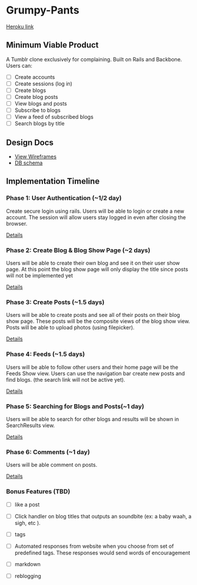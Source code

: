 # Grumpy-Pants

[Heroku link][heroku]

[heroku]: http://grumpypants.herokuapp.com/

## Minimum Viable Product
A Tumblr clone exclusively for complaining. Built on Rails and Backbone.
Users can:

- [ ] Create accounts
- [ ] Create sessions (log in)
- [ ] Create blogs
- [ ] Create blog posts
- [ ] View blogs and posts
- [ ] Subscribe to blogs
- [ ] View a feed of subscribed blogs
- [ ] Search blogs by title

## Design Docs
* [View Wireframes][views]
* [DB schema][schema]

[views]: ./docs/views.md
[schema]: ./docs/schema.md

## Implementation Timeline

### Phase 1: User Authentication (~1/2 day)
Create secure login using rails. Users will be able to login or create a new account. The session will allow users stay logged in even after closing the browser.

[Details][phase-one]

### Phase 2: Create Blog & Blog Show Page (~2 days)
Users will be able to create their own blog and see it on their user show page. At this point the blog show page will only display the title since posts will not be implemented yet

[Details][phase-two]

### Phase 3: Create Posts (~1.5 days)
Users will be able to create posts and see all of their posts on their blog show page. These posts will be the composite views of the blog show view. Posts will be able to upload photos (using filepicker).

[Details][phase-three]

### Phase 4: Feeds (~1.5 days)
Users will be able to follow other users and their home page will be the Feeds Show view. Users can use the navigation bar create new posts and find blogs.  (the search link will not be active yet).

[Details][phase-four]

### Phase 5: Searching for Blogs and Posts(~1 day)
Users will be able to search for other blogs and results will be shown in SearchResults view.

[Details][phase-five]

### Phase 6: Comments (~1 day)
Users will be able comment on posts.

[Details][phase-six]

### Bonus Features (TBD)
- [ ] like a post
- [ ] Click handler on blog titles that outputs an soundbite (ex: a baby waah, a sigh, etc ).
- [ ] tags
- [ ] Automated responses from website when you choose from set of predefined tags. These responses would send words of encouragement
- [ ] markdown
- [ ] reblogging


[phase-one]: ./docs/phases/phase1.md
[phase-two]: ./docs/phases/phase2.md
[phase-three]: ./docs/phases/phase3.md
[phase-four]: ./docs/phases/phase4.md
[phase-five]: ./docs/phases/phase5.md
[phase-six]: ./docs/phases/phase6.md
